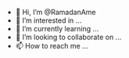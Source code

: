 - 👋 Hi, I’m @RamadanAme
- 👀 I’m interested in ...
- 🌱 I’m currently learning ...
- 💞️ I’m looking to collaborate on ...
- 📫 How to reach me ...

<!---
RamadanAme/RamadanAme is a ✨ special ✨ repository because its `README.md` (this file) appears on your GitHub profile.
You can click the Preview link to take a look at your changes.
--->
